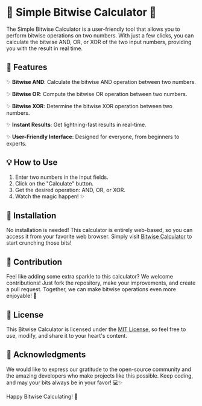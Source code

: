# 🚀 Simple Bitwise Calculator 🧮

The Simple Bitwise Calculator is a user-friendly tool that allows you to perform bitwise operations on two numbers. With just a few clicks, you can calculate the bitwise AND, OR, or XOR of the two input numbers, providing you with the result in real time.

## 🌟 Features

✨ **Bitwise AND**: Calculate the bitwise AND operation between two numbers.

✨ **Bitwise OR**: Compute the bitwise OR operation between two numbers.

✨ **Bitwise XOR**: Determine the bitwise XOR operation between two numbers.

✨ **Instant Results**: Get lightning-fast results in real-time.

✨ **User-Friendly Interface**: Designed for everyone, from beginners to experts.

## 💡 How to Use

1. Enter two numbers in the input fields.
2. Click on the "Calculate" button.
3. Get the desired operation: AND, OR, or XOR.
4. Watch the magic happen! ✨

## 🧰 Installation

No installation is needed! This calculator is entirely web-based, so you can access it from your favorite web browser. Simply visit [Bitwise Calculator](https://www.example.com/bitwise-calculator) to start crunching those bits!

## 🚀 Contribution

Feel like adding some extra sparkle to this calculator? We welcome contributions! Just fork the repository, make your improvements, and create a pull request. Together, we can make bitwise operations even more enjoyable! 🌈

## 📜 License

This Bitwise Calculator is licensed under the [MIT License](LICENSE), so feel free to use, modify, and share it to your heart's content.

## 🙏 Acknowledgments

We would like to express our gratitude to the open-source community and the amazing developers who make projects like this possible. Keep coding, and may your bits always be in your favor! 💻✨

Happy Bitwise Calculating! 🎈
